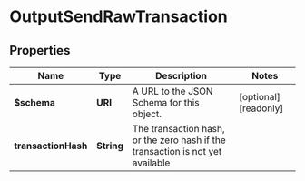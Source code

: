 

# OutputSendRawTransaction


## Properties

| Name | Type | Description | Notes |
|------------ | ------------- | ------------- | -------------|
|**$schema** | **URI** | A URL to the JSON Schema for this object. |  [optional] [readonly] |
|**transactionHash** | **String** | The transaction hash, or the zero hash if the transaction is not yet available |  |



